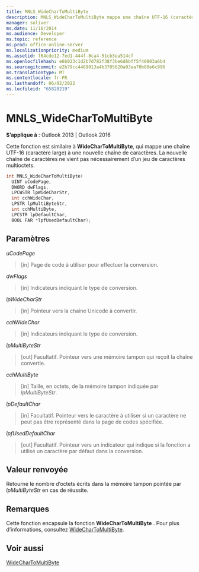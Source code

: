 ```yaml
---
title: MNLS_WideCharToMultiByte
description: MNLS_WideCharToMultiByte mappe une chaîne UTF-16 (caractère large) à une nouvelle chaîne de caractères, qui ne vient pas nécessairement d’un jeu de caractères multioctets.
manager: soliver
ms.date: 11/16/2014
ms.audience: Developer
ms.topic: reference
ms.prod: office-online-server
ms.localizationpriority: medium
ms.assetid: f64cde12-7ed1-444f-8ca4-51cb3ea514cf
ms.openlocfilehash: e6b023c1d2b7d782f38f3be6d6bff5f40803a6b4
ms.sourcegitcommit: e2b79cc4469013a4b3705620a93aa70b88e6c996
ms.translationtype: MT
ms.contentlocale: fr-FR
ms.lasthandoff: 06/02/2022
ms.locfileid: "65828219"
---
```

# <a name="mnls_widechartomultibyte"></a>MNLS_WideCharToMultiByte

  
  
**S’applique à** : Outlook 2013 | Outlook 2016 
  
Cette fonction est similaire à **WideCharToMultiByte**, qui mappe une chaîne UTF-16 (caractère large) à une nouvelle chaîne de caractères. La nouvelle chaîne de caractères ne vient pas nécessairement d’un jeu de caractères multioctets.
  
```cpp
int MNLS_WideCharToMultiByte(
  UINT uCodePage,
  DWORD dwFlags,
  LPCWSTR lpWideCharStr,
  int cchWideChar,
  LPSTR lpMultiByteStr,
  int cchMultiByte,
  LPCSTR lpDefaultChar,
  BOOL FAR *lpfUsedDefaultChar);
```

## <a name="parameters"></a>Paramètres

 _uCodePage_
  
> [in] Page de code à utiliser pour effectuer la conversion.
    
 _dwFlags_
  
> [in] Indicateurs indiquant le type de conversion.
    
 _lpWideCharStr_
  
> [in] Pointeur vers la chaîne Unicode à convertir.
    
 _cchWideChar_
  
> [in] Indicateurs indiquant le type de conversion.
    
 _lpMultiByteStr_
  
> [out] Facultatif. Pointeur vers une mémoire tampon qui reçoit la chaîne convertie.
    
 _cchMultiByte_
  
> [in] Taille, en octets, de la mémoire tampon indiquée par  _lpMultiByteStr_.
    
 _lpDefaultChar_
  
> [in] Facultatif. Pointeur vers le caractère à utiliser si un caractère ne peut pas être représenté dans la page de codes spécifiée.
    
 _lpfUsedDefaultChar_
  
> [out] Facultatif. Pointeur vers un indicateur qui indique si la fonction a utilisé un caractère par défaut dans la conversion.
    
## <a name="return-value"></a>Valeur renvoyée

Retourne le nombre d’octets écrits dans la mémoire tampon pointée par  _lpMultiByteStr_ en cas de réussite. 
  
## <a name="remarks"></a>Remarques

Cette fonction encapsule la fonction **WideCharToMultiByte** . Pour plus d’informations, consultez [WideCharToMultiByte](https://msdn.microsoft.com/library/dd374130%28VS.85%29.aspx).
  
## <a name="see-also"></a>Voir aussi



[WideCharToMultiByte](https://msdn.microsoft.com/library/dd374130%28VS.85%29.aspx)

